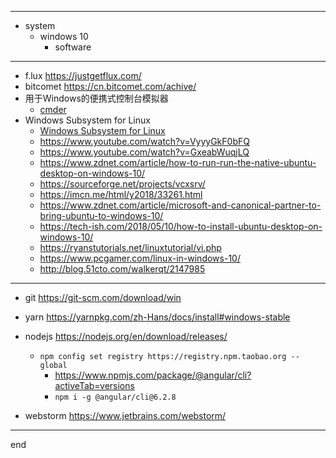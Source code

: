 
---

- system
  - windows 10
    - software

---

- f.lux https://justgetflux.com/
- bitcomet https://cn.bitcomet.com/achive/
- 用于Windows的便携式控制台模拟器
  - [cmder](http://cmder.net/)
- Windows Subsystem for Linux
  - [Windows Subsystem for Linux](https://docs.microsoft.com/en-us/windows/wsl/install-win10)
  - https://www.youtube.com/watch?v=VyyyGkF0bFQ
  - https://www.youtube.com/watch?v=GxeabWuqjLQ
  - https://www.zdnet.com/article/how-to-run-run-the-native-ubuntu-desktop-on-windows-10/
  - https://sourceforge.net/projects/vcxsrv/
  - https://imcn.me/html/y2018/33261.html
  - https://www.zdnet.com/article/microsoft-and-canonical-partner-to-bring-ubuntu-to-windows-10/
  - https://tech-ish.com/2018/05/10/how-to-install-ubuntu-desktop-on-windows-10/
  - https://ryanstutorials.net/linuxtutorial/vi.php
  - https://www.pcgamer.com/linux-in-windows-10/
  - http://blog.51cto.com/walkerqt/2147985


---

- git https://git-scm.com/download/win
- yarn https://yarnpkg.com/zh-Hans/docs/install#windows-stable
- nodejs https://nodejs.org/en/download/releases/
  - ```npm config set registry https://registry.npm.taobao.org --global```
    - https://www.npmjs.com/package/@angular/cli?activeTab=versions
    - ```npm i -g @angular/cli@6.2.8```

- webstorm https://www.jetbrains.com/webstorm/

---

end

